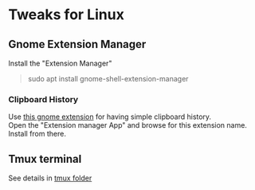 # Tweaks for Linux

## Gnome Extension Manager
Install the "Extension Manager"
> sudo apt install gnome-shell-extension-manager

### Clipboard History
Use [this gnome extension](https://extensions.gnome.org/extension/4839/clipboard-history/) for having simple clipboard history.  
Open the "Extension manager App" and browse for this extension name. Install from there.

## Tmux terminal
See details in [tmux folder](./tmux/)
